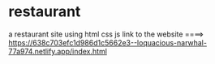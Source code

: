 # restaurant
a restaurant site using html css js
link to the website ====>  https://638c703efc1d986d1c5662e3--loquacious-narwhal-77a974.netlify.app/index.html
